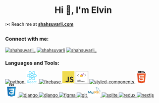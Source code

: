 <h1 align="center">Hi 👋, I'm Elvin</h1>
<!-- <h3 align="center">A passionate frontend developer from Azerbaijan</h3> -->
<!-- <img width="400" align="right" src="https://cdn.dribbble.com/users/2330950/screenshots/16759824/media/db377fdecba203a67c147393ea755777.jpg"/> -->

:envelope: Reach me at **[shahsuvarli.com](http://shahsuvarli.com/)**

<h3 align="left">Connect with me:</h3>
<p align="left">
 <a href="https://www.youtube.com/channel/UCisTXXhZhVMsEJW_tv54mGg" target="blank"><img align="center" src="https://raw.githubusercontent.com/rahuldkjain/github-profile-readme-generator/master/src/images/icons/Social/youtube.svg" alt="shahsuvarli_" height="30" width="40" /></a>
<a href="https://linkedin.com/in/shahsuvarli" target="blank"><img align="center" src="https://raw.githubusercontent.com/rahuldkjain/github-profile-readme-generator/master/src/images/icons/Social/linked-in-alt.svg" alt="shahsuvarli" height="30" width="40" /></a>
<a href="https://instagram.com/shahsuvarli_" target="blank"><img align="center" src="https://raw.githubusercontent.com/rahuldkjain/github-profile-readme-generator/master/src/images/icons/Social/instagram.svg" alt="shahsuvarli_" height="30" width="40" /></a>
</p>


<h3 align="left">Languages and Tools:</h3>
<p align="left">
 <a href="https://www.python.org/" target="_blank" rel="noreferrer"> <img src="https://cdn3.iconfinder.com/data/icons/logos-and-brands-adobe/512/267_Python-1024.png" alt="python" width="40" height="40"/> </a> 
 <a href="https://reactjs.org/" target="_blank" rel="noreferrer"> <img src="https://raw.githubusercontent.com/devicons/devicon/master/icons/react/react-original-wordmark.svg" alt="react" width="40" height="40"/> </a> 
 <a href="https://firebase.google.com" target="_blank" rel="noreferrer"> <img src="https://user-images.githubusercontent.com/290451/76235994-04b94800-623d-11ea-9b5b-f7a1626ecb06.png" alt="firebase" width="40" height="40"/> </a> 
 <a href="https://developer.mozilla.org/en-US/docs/Web/JavaScript" target="_blank" rel="noreferrer"> <img src="https://raw.githubusercontent.com/devicons/devicon/master/icons/javascript/javascript-original.svg" alt="javascript" width="40" height="40"/> </a>
 <a href="https://styled-components.com" target="_blank" rel="noreferrer"> <img src="https://raw.githubusercontent.com/github/explore/80688e429a7d4ef2fca1e82350fe8e3517d3494d/topics/styled-components/styled-components.png" alt="styled-components" width="40" height="40"/> </a>
 <a href="https://mui.com" target="_blank" rel="noreferrer"> <img src="https://v4.mui.com/static/logo.png" alt="styled-components" width="40" height="40"/> </a>
 <a href="https://www.w3.org/html/" target="_blank" rel="noreferrer"> <img src="https://raw.githubusercontent.com/devicons/devicon/master/icons/html5/html5-original-wordmark.svg" alt="html5" width="40" height="40"/> </a>
 <a href="https://www.w3schools.com/css/" target="_blank" rel="noreferrer"> <img src="https://raw.githubusercontent.com/devicons/devicon/master/icons/css3/css3-original-wordmark.svg" alt="css3" width="40" height="40"/> </a> 
 <a href="https://www.w3schools.com/jquery/" target="_blank" rel="noreferrer"> <img src="https://cdn.icon-icons.com/icons2/2415/PNG/512/jquery_plain_wordmark_logo_icon_146445.png" alt="django" width="40" height="40"/> </a>
 <a href="https://www.djangoproject.com/" target="_blank" rel="noreferrer"> <img src="https://avatars.githubusercontent.com/u/27804?s=200&v=4" alt="django" width="40" height="40"/> </a> 
 <a href="https://www.figma.com/" target="_blank" rel="noreferrer"> <img src="https://www.vectorlogo.zone/logos/figma/figma-icon.svg" alt="figma" width="40" height="40"/> </a> 
 <a href="https://git-scm.com/" target="_blank" rel="noreferrer"> <img src="https://www.vectorlogo.zone/logos/git-scm/git-scm-icon.svg" alt="git" width="40" height="40"/> </a> 
 <a href="https://www.mysql.com/" target="_blank" rel="noreferrer"> <img src="https://raw.githubusercontent.com/devicons/devicon/master/icons/mysql/mysql-original-wordmark.svg" alt="mysql" width="40" height="40"/> </a> 
 <a href="https://www.sqlite.org/" target="_blank" rel="noreferrer"> <img src="https://www.vectorlogo.zone/logos/sqlite/sqlite-icon.svg" alt="sqlite" width="40" height="40"/> </a> 
 <a href="https://redux.js.org" target="_blank" rel="noreferrer"> <img src="https://avatars.githubusercontent.com/u/13142323?s=200&v=4" alt="redux" width="40" height="40"/> </a> 
 <a href="https://nextjs.org" target="_blank" rel="noreferrer"> <img src="https://upload.wikimedia.org/wikipedia/commons/8/8e/Nextjs-logo.svg" alt="nextjs" width="40" height="40"/> </a> </p>
